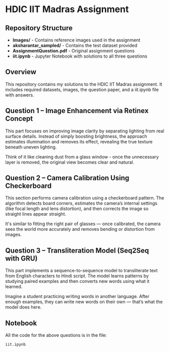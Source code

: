 # HDIC IIT Madras Assignment

## Repository Structure

* **Images/** - Contains reference images used in the assignment
* **aksharantar_sampled/** - Contains the test dataset provided
* **AssignmentQuestion.pdf** - Original assignment questions
* **iit.ipynb** - Jupyter Notebook with solutions to all three questions

## Overview

This repository contains my solutions to the HDIC IIT Madras assignment. It includes required datasets, images, the question paper, and a iit.ipynb file with answers.


## Question 1 – Image Enhancement via Retinex Concept

This part focuses on improving image clarity by separating lighting from real surface details. Instead of simply boosting brightness, the approach estimates illumination and removes its effect, revealing the true texture beneath uneven lighting.

Think of it like cleaning dust from a glass window - once the unnecessary layer is removed, the original view becomes clear and natural.


## Question 2 – Camera Calibration Using Checkerboard

This section performs camera calibration using a checkerboard pattern. The algorithm detects board corners, estimates the camera’s internal settings (like focal length and lens distortion), and then corrects the image so straight lines appear straight.

It's similar to fitting the right pair of glasses — once calibrated, the camera sees the world more accurately and removes bending or distortion from images.


## Question 3 – Transliteration Model (Seq2Seq with GRU)

This part implements a sequence-to-sequence model to transliterate text from English characters to Hindi script. The model learns patterns by studying paired examples and then converts new words using what it learned.

Imagine a student practicing writing words in another language. After enough examples, they can write new words on their own — that’s what the model does here.


## Notebook

All the code for the above questions is in the file:

```
iit.ipynb
```

